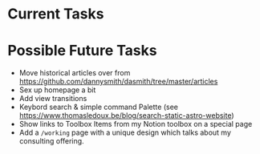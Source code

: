 # Current Tasks

# Possible Future Tasks

- Move historical articles over from https://github.com/dannysmith/dasmith/tree/master/articles
- Sex up homepage a bit
- Add view transitions
- Keybord search & simple command Palette (see https://www.thomasledoux.be/blog/search-static-astro-website)
- Show links to Toolbox Items from my Notion toolbox on a special page
- Add a `/working` page with a unique design which talks about my consulting offering.
